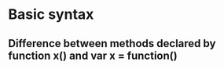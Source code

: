 Basic syntax
============

Difference between methods declared by function x() and var x = function()
--------------------------------------------------------------------------
